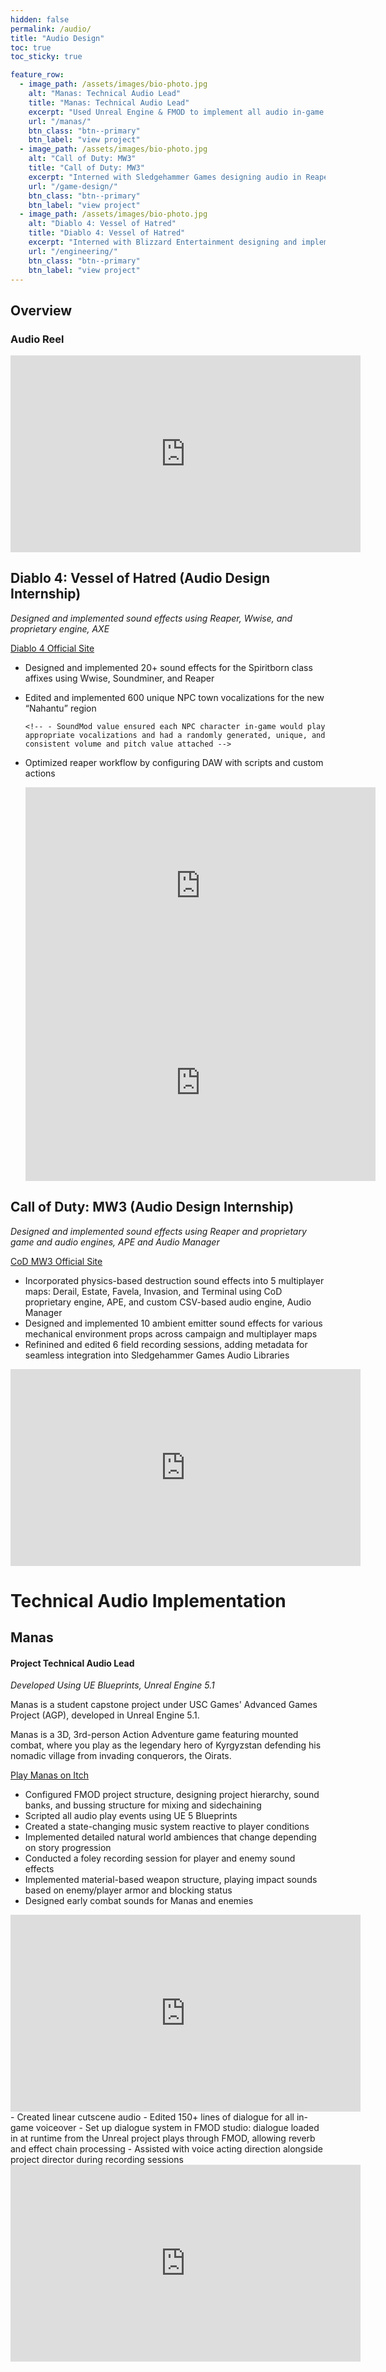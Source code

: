 ```yaml
---
hidden: false
permalink: /audio/
title: "Audio Design"
toc: true
toc_sticky: true

feature_row:
  - image_path: /assets/images/bio-photo.jpg
    alt: "Manas: Technical Audio Lead"
    title: "Manas: Technical Audio Lead"
    excerpt: "Used Unreal Engine & FMOD to implement all audio in-game."
    url: "/manas/"
    btn_class: "btn--primary"
    btn_label: "view project"
  - image_path: /assets/images/bio-photo.jpg
    alt: "Call of Duty: MW3"
    title: "Call of Duty: MW3"
    excerpt: "Interned with Sledgehammer Games designing audio in Reaper and implementing in CoD proprietary game engine."
    url: "/game-design/"
    btn_class: "btn--primary"
    btn_label: "view project"
  - image_path: /assets/images/bio-photo.jpg
    alt: "Diablo 4: Vessel of Hatred"
    title: "Diablo 4: Vessel of Hatred"
    excerpt: "Interned with Blizzard Entertainment designing and implementing audio in Wwise and proprietary game engine"
    url: "/engineering/"
    btn_class: "btn--primary"
    btn_label: "view project"      
---
```

<!-- # Audio Design -->
## Overview
### Audio Reel
<div>
  <iframe width="560" height="315" src="https://www.youtube.com/embed/L83DPs4G6wY?si=UOAcs5Qm_4JjiVaV" title="YouTube video player" frameborder="0" allow="accelerometer; autoplay; clipboard-write; encrypted-media; gyroscope; picture-in-picture; web-share" referrerpolicy="strict-origin-when-cross-origin" allowfullscreen></iframe>
</div>

## Diablo 4: Vessel of Hatred (Audio Design Internship)

*Designed and implemented sound effects using Reaper, Wwise, and proprietary engine, AXE*

<div markdown="1">
  <a href="https://diablo4.blizzard.com/" class="btn btn--primary"><i class="fa-solid fa-snowflake"></i> Diablo 4 Official Site</a>
</div>

- Designed and implemented 20+ sound effects for the Spiritborn class affixes using Wwise, Soundminer, and Reaper
  <!--   - Aspect of Empowered Feathers  - Aspect of Recalling Feathers   -->
  <!-- - Plugins used:    - Waves    - Melda Productions    - S-Layer    - Padshop    - Reaper -->
- Edited and implemented 600 unique NPC town vocalizations for the new “Nahantu” region
    <!-- - Set up base random containers with volume and pitch modulation in Wwise -->
    <!-- - Utilized the Diablo 4 "SoundMod" system, associating a Wwise RTPC with unique actors in-game at runtime -->
      <!-- - SoundMod value ensured each NPC character in-game would play appropriate vocalizations and had a randomly generated, unique, and consistent volume and pitch value attached -->
- Optimized reaper workflow by configuring DAW with scripts and custom actions
  <!-- - Integrated the following plugins:     - NVK Tools    - SWS    - Repack -->

  <iframe width="560" height="315" src="https://www.youtube.com/embed/-iHuczxeRW0?si=r-8KIkEXcE2ow64n" title="YouTube video player" frameborder="0" allow="accelerometer; autoplay; clipboard-write; encrypted-media; gyroscope; picture-in-picture; web-share" referrerpolicy="strict-origin-when-cross-origin" allowfullscreen></iframe>

  <iframe width="560" height="315" src="https://www.youtube.com/embed/BVZ_O01bsFY?si=8FibOt9Lf99Ximv1" title="YouTube video player" frameborder="0" allow="accelerometer; autoplay; clipboard-write; encrypted-media; gyroscope; picture-in-picture; web-share" referrerpolicy="strict-origin-when-cross-origin" allowfullscreen></iframe>

<!-- <div style="display: flex; gap: 20px;"> -->
<!-- <div>
  <div>
    <h5>nahantu walla</h5>
    <video width="640" height="360" controls><source src="/assets/videos/nahantu_walla.mp4" type="video/mp4">Your browser does not support the video tag. You can download the video by
      <a href="/assets/videos/nahantu_walla.mp4">clicking here</a>.
    </video>
  </div>
      
  <div>
    <h5>spiritborn legendary eagle affixes</h5>
    <video width="640" height="360" controls><source src="/assets/videos/spiritborn_affixes.mp4" type="video/mp4">Your browser does not support the video tag. You can download the video by 
      <a href="/assets/videos/spiritborn_affixes.mp4">clicking here</a>.
    </video>
  </div>
</div> -->

## Call of Duty: MW3 (Audio Design Internship)
*Designed and implemented sound effects using Reaper and proprietary game and audio engines, APE and Audio Manager*

<div markdown="1">
  <a href="https://www.callofduty.com/modernwarfare3" class="btn btn--primary"><i class="fa-solid fa-gun"></i> CoD MW3 Official Site</a>
</div>

- Incorporated physics-based destruction sound effects into 5 multiplayer maps: Derail, Estate, Favela, Invasion, and Terminal using CoD proprietary engine, APE, and custom CSV-based audio engine, Audio Manager
  <!-- - Implemented in CoD proprietary engine, APE, and custom CSV-based audio engine, Audio Manager -->
  <!-- - Used knowledge of audio design fundamentals to make custom sound banks for each audio asset  -->
    <!-- - Configured audio asset sound banks, specifying parameters such as volume, pitch, fade, and bussing structures -->
    <!-- - Ensured efficient memory usage by reusing audio asset aliases across physics sounds, tightly trimming wav file tails, and reducing sounds to mono when stereo is unnecessary -->
- Designed and implemented 10 ambient emitter sound effects for various mechanical environment props across campaign and multiplayer maps
- Refinined and edited 6 field recording sessions, adding metadata for seamless integration into Sledgehammer Games Audio Libraries
<iframe width="560" height="315" src="https://www.youtube.com/embed/J7OQeF72Oik?si=2PzTYPSi_c6aQgZL" title="YouTube video player" frameborder="0" allow="accelerometer; autoplay; clipboard-write; encrypted-media; gyroscope; picture-in-picture; web-share" referrerpolicy="strict-origin-when-cross-origin" allowfullscreen></iframe>
<!-- <div style="display: flex; gap: 20px;"> -->
<!-- <div>
  <div>
    <h5>physics-based destructible environment objects</h5>
    <video width="640" height="360" controls><source src="/assets/videos/CoD_destructibles.mp4" type="video/mp4">Your browser does not support the video tag. You can download the video by
      <a href="/assets/videos/CoD_destructibles.mp4">clicking here</a>.
    </video>
  </div>
</div> -->

# Technical Audio Implementation
## Manas
#### Project Technical Audio Lead
*Developed Using UE Blueprints, Unreal Engine 5.1*

Manas is a student capstone project under USC Games' Advanced Games Project (AGP), developed in Unreal Engine 5.1.

Manas is a 3D, 3rd-person Action Adventure game featuring mounted combat, where you play as the legendary hero of Kyrgyzstan defending his nomadic village from invading conquerors, the Oirats.

<div markdown="1">
  <a href="https://uscgames.itch.io/manas" class="btn btn--primary"><i class="fa-brands fa-itch-io"></i> Play Manas on Itch</a>
</div>

- Configured FMOD project structure, designing project hierarchy, sound banks, and bussing structure for mixing and sidechaining
- Scripted all audio play events using UE 5 Blueprints
- Created a state-changing music system reactive to player conditions
- Implemented detailed natural world ambiences that change depending on story progression
- Conducted a foley recording session for player and enemy sound effects
- Implemented material-based weapon structure, playing impact sounds based on enemy/player armor and blocking status
- Designed early combat sounds for Manas and enemies
<iframe width="560" height="315" src="https://www.youtube.com/embed/vHO6T7LvVL8?si=JRYZdhE0UfFYZMEs" title="YouTube video player" frameborder="0" allow="accelerometer; autoplay; clipboard-write; encrypted-media; gyroscope; picture-in-picture; web-share" referrerpolicy="strict-origin-when-cross-origin" allowfullscreen></iframe>
- Created linear cutscene audio
- Edited 150+ lines of dialogue for all in-game voiceover
- Set up dialogue system in FMOD studio: dialogue loaded in at runtime from the Unreal project plays through FMOD, allowing reverb and effect chain processing
- Assisted with voice acting direction alongside project director during recording sessions
<iframe width="560" height="315" src="https://www.youtube.com/embed/wqtXwnrrxic?si=L286Quc5y9P_WDqU" title="YouTube video player" frameborder="0" allow="accelerometer; autoplay; clipboard-write; encrypted-media; gyroscope; picture-in-picture; web-share" referrerpolicy="strict-origin-when-cross-origin" allowfullscreen></iframe>
<!-- <div style="display: flex; gap: 20px;"> -->
<!-- <div>
  <div>
    <h5>manas audio design demonstration</h5>
    <video width="640" height="360" controls><source src="/assets/videos/manas_audio.mp4" type="video/mp4">Your browser does not support the video tag. You can download the video by
      <a href="/assets/videos/manas_audio.mp4">clicking here</a>.
    </video>
  </div>
</div> -->


<!-- # See More -->
<!-- {% include feature_row %} -->


